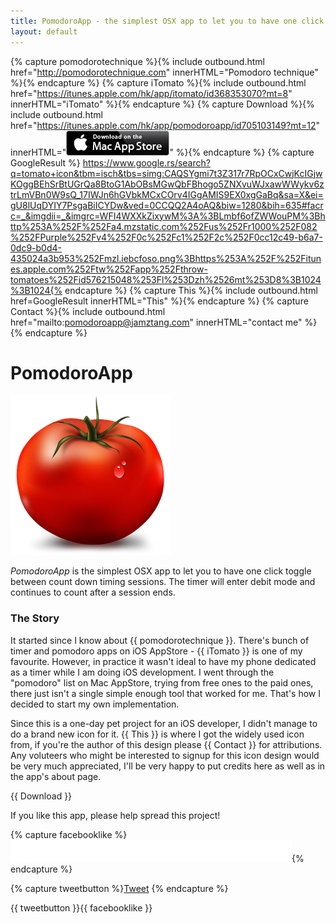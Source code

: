 ```yaml
---
title: PomodoroApp - the simplest OSX app to let you to have one click toggle between count down timing sessions
layout: default
---
```


{% capture pomodorotechnique %}{% include outbound.html href="http://pomodorotechnique.com" innerHTML="Pomodoro technique" %}{% endcapture %}
{% capture iTomato %}{% include outbound.html href="https://itunes.apple.com/hk/app/itomato/id368353070?mt=8" innerHTML="iTomato" %}{% endcapture %}
{% capture Download %}{% include outbound.html href="https://itunes.apple.com/hk/app/pomodoroapp/id705103149?mt=12" innerHTML="<img src='/images/itunes/Mac_App_Store/Download_on_the_Mac_App_Store_Badge_US-UK_165x40_0824.png' />" %}{% endcapture %}
{% capture GoogleResult %}
https://www.google.rs/search?q=tomato+icon&tbm=isch&tbs=simg:CAQSYgmi7t3Z317r7RpOCxCwjKcIGjwKOggBEhSrBtUGrQa8BtoG1AbOBsMGwQbFBhogo5ZNXvuWJxawWWykv6ztrLmVBn0W9sQ_17IWJn6hGVbkMCxCOrv4IGgAMIS9EX0xgGaBq&sa=X&ei=gU8lUqDYIY7PsgaBiICYDw&ved=0CCQQ2A4oAQ&biw=1280&bih=635#facrc=_&imgdii=_&imgrc=WFI4WXXkZixywM%3A%3BLmbf6ofZWWouPM%3Bhttp%253A%252F%252Fa4.mzstatic.com%252Fus%252Fr1000%252F082%252FPurple%252Fv4%252F0c%252Fc1%252F2c%252F0cc12c49-b6a7-0dc9-b0d4-435024a3b953%252Fmzl.iebcfoso.png%3Bhttps%253A%252F%252Fitunes.apple.com%252Ftw%252Fapp%252Fthrow-tomatoes%252Fid576215048%253Fl%253Dzh%2526mt%253D8%3B1024%3B1024{% endcapture %}
{% capture This %}{% include outbound.html href=GoogleResult innerHTML="This" %}{% endcapture %}
{% capture Contact %}{% include outbound.html href="mailto:pomodoroapp@jamztang.com" innerHTML="contact me" %}{% endcapture %}

# PomodoroApp

<script>!function(d,s,id){var js,fjs=d.getElementsByTagName(s)[0],p=/^http:/.test(d.location)?'http':'https';if(!d.getElementById(id)){js=d.createElement(s);js.id=id;js.src=p+'://platform.twitter.com/widgets.js';fjs.parentNode.insertBefore(js,fjs);}}(document, 'script', 'twitter-wjs');</script>

<img src="/images/pomodoroapp/icon.png" />

_PomodoroApp_ is the simplest OSX app to let you to have one click toggle between count down timing sessions. The timer will enter debit mode and continues to count after a session ends.

### The Story

It started since I know about {{ pomodorotechnique }}. There's bunch of timer and pomodoro apps on iOS AppStore - {{ iTomato }} is one of my favourite. However, in practice it wasn't ideal to have my phone dedicated as a timer while I am doing iOS development. I went through the "pomodoro" list on Mac AppStore, trying from free ones to the paid ones, there just isn't a single simple enough tool that worked for me. That's how I decided to start my own implementation.

Since this is a one-day pet project for an iOS developer, I didn't manage to do a brand new icon for it. {{ This }} is where I got the widely used icon from, if you're the author of this design please {{ Contact }} for attributions. Any voluteers who might be interested to signup for this icon design would be very much appreciated, I'll be very happy to put credits here as well as in the app's about page.

{{ Download }}

If you like this app, please help spread this project!

{% capture facebooklike %}<iframe src="//www.facebook.com/plugins/like.php?href=http%3A%2F%2Fjamztang.com%2Fpomodoroapp&amp;width=450&amp;height=35&amp;colorscheme=light&amp;layout=standard&amp;action=like&amp;show_faces=false&amp;send=true&amp;appId=232714990200147" scrolling="no" frameborder="0" style="border:none; overflow:hidden; width:450px; height:35px;" allowTransparency="true"></iframe>{% endcapture %} 

{% capture tweetbutton %}<a href="https://twitter.com/share" class="twitter-share-button" data-via="PomodoroApp">Tweet</a> {% endcapture %} 

{{ tweetbutton }}{{ facebooklike }}

